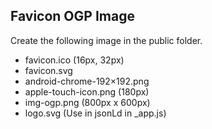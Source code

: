 ## Favicon OGP Image
Create the following image in the public folder.

- favicon.ico (16px, 32px)
- favicon.svg
- android-chrome-192×192.png
- apple-touch-icon.png (180px)
- img-ogp.png (800px x 600px)
- logo.svg (Use in jsonLd in _app.js)
